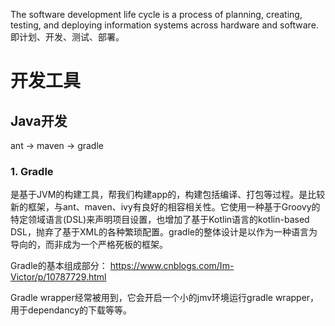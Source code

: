 The software development life cycle is a process of planning, creating, testing, and deploying information systems across hardware and software. 即计划、开发、测试、部署。


# 开发工具
## Java开发
ant -> maven -> gradle

### 1. Gradle
是基于JVM的构建工具，帮我们构建app的，构建包括编译、打包等过程。是比较新的框架，与ant、maven、ivy有良好的相容相关性。它使用一种基于Groovy的特定领域语言(DSL)来声明项目设置，也增加了基于Kotlin语言的kotlin-based DSL，抛弃了基于XML的各种繁琐配置。gradle的整体设计是以作为一种语言为导向的，而非成为一个严格死板的框架。

Gradle的基本组成部分：
https://www.cnblogs.com/Im-Victor/p/10787729.html

Gradle wrapper经常被用到，它会开启一个小的jmv环境运行gradle wrapper，用于dependancy的下载等等。